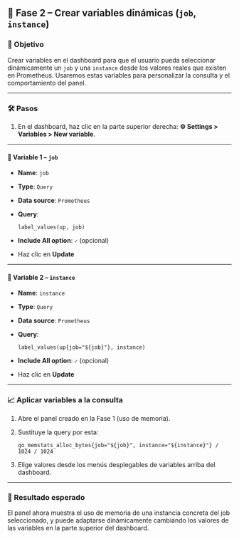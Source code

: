 

## 🔧 Fase 2 – Crear variables dinámicas (`job`, `instance`)

### 🎯 Objetivo

Crear variables en el dashboard para que el usuario pueda seleccionar dinámicamente un `job` y una `instance` desde los valores reales que existen en Prometheus. Usaremos estas variables para personalizar la consulta y el comportamiento del panel.

---

### 🛠️ Pasos

1. En el dashboard, haz clic en la parte superior derecha: **⚙️ Settings > Variables > New variable**.

---

#### 🧩 Variable 1 – `job`

* **Name**: `job`
* **Type**: `Query`
* **Data source**: `Prometheus`
* **Query**:

  ```promql
  label_values(up, job)
  ```
* **Include All option**: `✓` (opcional)
* Haz clic en **Update**

---

#### 🧩 Variable 2 – `instance`

* **Name**: `instance`
* **Type**: `Query`
* **Data source**: `Prometheus`
* **Query**:

  ```promql
  label_values(up{job="${job}"}, instance)
  ```
* **Include All option**: `✓` (opcional)
* Haz clic en **Update**

---

### 📈 Aplicar variables a la consulta

1. Abre el panel creado en la Fase 1 (uso de memoria).
2. Sustituye la query por esta:

   ```promql
   go_memstats_alloc_bytes{job="${job}", instance="${instance}"} / 1024 / 1024
   ```
3. Elige valores desde los menús desplegables de variables arriba del dashboard.

---

### 🧪 Resultado esperado

El panel ahora muestra el uso de memoria de una instancia concreta del job seleccionado, y puede adaptarse dinámicamente cambiando los valores de las variables en la parte superior del dashboard.
